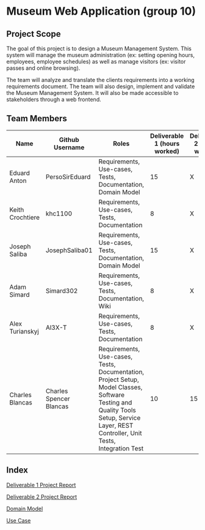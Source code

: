 # Museum Web Application (group 10)
## Project Scope
The goal of this project is to design a Museum Management System. This system will manage the museum administration (ex: setting opening hours, employees, employee schedules) as well as manage visitors (ex: visitor passes and online browsing).

The team will analyze and translate the clients requirements into a working requirements document. The team will also design, implement and validate the Museum Management System. It will also be made accessible to stakeholders through a web frontend.

## Team Members
| Name      | Github Username | Roles | Deliverable 1 (hours worked) | Deliverable 2 (hours worked) |
| ----------- | ----------- | ----------- | ----------- | ----------- |
| Eduard Anton      | PersoSirEduard       | Requirements, Use-cases, Tests, Documentation, Domain Model | 15 | X |
| Keith Crochtiere   | khc1100        | Requirements, Use-cases, Tests, Documentation | 8 | X |
| Joseph Saliba   | JosephSaliba01        | Requirements, Use-cases, Tests, Documentation, Domain Model | 15 | X |
| Adam Simard   | Simard302        | Requirements, Use-cases, Tests, Documentation, Wiki | 8 | X |
| Alex Turianskyj   | Al3X-T        | Requirements, Use-cases, Tests, Documentation | 8 | X |
| Charles Blancas   | Charles Spencer Blancas        | Requirements, Use-cases, Tests, Documentation, Project Setup, Model Classes, Software Testing and Quality Tools Setup, Service Layer, REST Controller, Unit Tests, Integration Test | 10 | 15 |

## Index
[Deliverable 1 Project Report](https://github.com/McGill-ECSE321-Fall2022/project-group-10/wiki/Deliverable-1-Project-Report)

[Deliverable 2 Project Report](https://github.com/McGill-ECSE321-Fall2022/project-group-10/wiki/Deliverable-2-Project-Report)

[Domain Model](https://github.com/McGill-ECSE321-Fall2022/project-group-10/wiki/UML-Domain-Model)

[Use Case](https://github.com/McGill-ECSE321-Fall2022/project-group-10/wiki/Use-Case-Diagram-and-Specifics)
